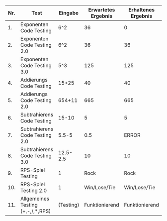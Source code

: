 | Nr. | Test                                           | Eingabe        | Erwartetes Ergebnis | Erhaltenes Ergebnis | Status |
| --- | ---------------------------------------------- | -------------- | ------------------- | ------------------- | ------ |
| 1.  | Exponenten Code Testing                        | 6^2            | 36                  | 0                   | false  |
| 2.  | Exponenten Code Testing 2.0                    | 6^2            | 36                  | 36                  | true   |
| 3.  | Exponenten Code Testing 3.0                    | 5^3            | 125                 | 125                 | true   |
| 4.  | Addierungs Code Testing                        | 15+25          | 40                  | 40                  | true   |
| 5.  | Addierungs Code Testing 2.0                    | 654+11         | 665                 | 665                 | true   |
| 6.  | Subtrahierens Code Testing                     | 15-10          | 5                   | 5                   | true   |
| 7.  | Subtrahierens Code Testing 2.0                 | 5.5-5          | 0.5                 | ERROR               | false  |
| 8.  | Subtrahierens Code Testing 3.0                 | 12.5-2.5       | 10                  | 10                  | true   |
| 9.  | RPS-Spiel Testing                              | 1              | Rock                | Rock                | true   |
| 10. | RPS-Spiel Testing 2.0                          | 1              | Win/Lose/Tie        | Win/Lose/Tie        | true   |
| 11. | Allgemeines Testing (+,-,/,*,RPS)              | (Testing)      | Funktionierend      | Funktionierend      | true   |
